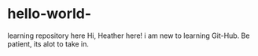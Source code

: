 # hello-world-
learning repository here 
Hi, 
Heather here! i am new to learning Git-Hub. Be patient, its alot to take in.
